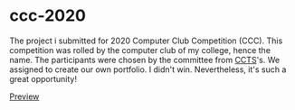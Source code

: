 # ccc-2020
The project i submitted for 2020 Computer Club Competition (CCC). This competition was rolled by the computer club of my college, hence the name. The participants were chosen by the committee from [CCTS](https://github.com/aintyourcat/ccts-2020)'s. We assigned to create our own portfolio. I didn't win. Nevertheless, it's such a great opportunity!

[Preview](https://github.com/aintyourcat/ccc-2020)
